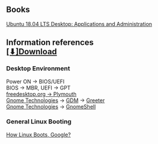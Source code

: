 ## Books
[Ubuntu 18.04 LTS Desktop: Applications and Administration](https://books.google.lt/books?id=2epmDwAAQBAJ&pg=SA3-PA2&lpg=SA3-PA2&dq=plymouth+gdm+gnome&source=bl&ots=DGTDarBApV&sig=OrK8OpvESrb19heQid__fglj6mk&hl=lt&sa=X&ved=2ahUKEwjn4NLzjLPeAhVIKywKHf1ACu44FBDoATADegQIARAB#v=onepage&q=plymouth%20gdm%20gnome&f=false)

## Information references                                    [[⬇]Download]() 

### Desktop Environment
Power ON -> BIOS/UEFI  
BIOS -> MBR, UEFI -> GPT  
[freedesktop.org -> Plymouth](https://www.freedesktop.org/wiki/Software/Plymouth/)  
[Gnome Technologies](https://www.gnome.org/technologies/) -> [GDM](https://wiki.gnome.org/Projects/GDM) -> [Greeter](https://wiki.gnome.org/Projects/GDM/NewDesign/Greeter)  
[Gnome Technologies](https://www.gnome.org/technologies/) -> [GnomeShell](https://wiki.gnome.org/Projects/GnomeShell)

### General Linux Booting
[How Linux Boots, Google?](https://www.google.lt/search?q=How+Linux+Boots&source=lnms&tbm=isch&sa=X&ved=0ahUKEwiMtMOSnbPeAhUDFCwKHfiIBZYQ_AUIDigB&biw=1920&bih=938#imgrc=2AoPSP2LbgRFzM)

